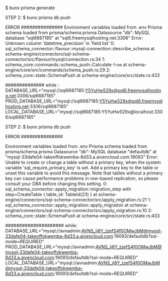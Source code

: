 $ bunx prisma generate

STEP 2:
$ bunx prisma db push 


ERROR
###############
Environment variables loaded from .env
Prisma schema loaded from prisma/schema.prisma
Datasource "db": MySQL database "sql6687185" at "sql6.freemysqlhosting.net:3306"
Error: Unknown column 'datetime_precision' in 'field list'
   0: sql_schema_connector::flavour::mysql::connection::describe_schema
             at schema-engine/connectors/sql-schema-connector/src/flavour/mysql/connection.rs:34
   1: schema_core::commands::schema_push::Calculate `from`
             at schema-engine/core/src/commands/schema_push.rs:29
   2: schema_core::state::SchemaPush
             at schema-engine/core/src/state.rs:433

##############
while :
DATABASE_URL="mysql://sql6687185:Y5YuHw529x@sql6.freemysqlhosting.net:3306/sql6687185"
PROD_DATABASE_URL="mysql://sql6687185:Y5YuHw529x@sql6.freemysqlhosting.net:3306/sql6687185"
LOCAL_DATABASE_URL="mysql://sql6687185:Y5YuHw529x@localhost:3306/sql6687185"



STEP 2:
$ bunx prisma db push 


ERROR
###############

Environment variables loaded from .env
Prisma schema loaded from prisma/schema.prisma
Datasource "db": MySQL database "defaultdb" at "mysql-33dafe04-takeoffokwemba-8d33.a.aivencloud.com:19093"
Error: Unable to create or change a table without a primary key, when the system variable 'sql_require_primary_key' is set. Add a primary key to the table or unset this variable to avoid this message. Note that tables without a primary key can cause performance problems in row-based replication, so please consult your DBA before changing this setting.
   0: sql_schema_connector::apply_migration::migration_step
           with step=CreateTable { table_id: TableId(23) }
             at schema-engine/connectors/sql-schema-connector/src/apply_migration.rs:21
   1: sql_schema_connector::apply_migration::apply_migration
             at schema-engine/connectors/sql-schema-connector/src/apply_migration.rs:10
   2: schema_core::state::SchemaPush
             at schema-engine/core/src/state.rs:433


#####################
while:
    DATABASE_URL="mysql://avnadmin:AVNS_ij8Y_tzefS4f0OMwJbM@mysql-33dafe04-takeoffokwemba-8d33.a.aivencloud.com:19093/defaultdb?ssl-mode=REQUIRED"
    PROD_DATABASE_URL="mysql://avnadmin:AVNS_ij8Y_tzefS4f0OMwJbM@mysql-33dafe04-takeoffokwemba-8d33.a.aivencloud.com:19093/defaultdb?ssl-mode=REQUIRED"
    LOCAL_DATABASE_URL="mysql://avnadmin:AVNS_ij8Y_tzefS4f0OMwJbM@mysql-33dafe04-takeoffokwemba-8d33.a.aivencloud.com:19093/defaultdb?ssl-mode=REQUIRED"
